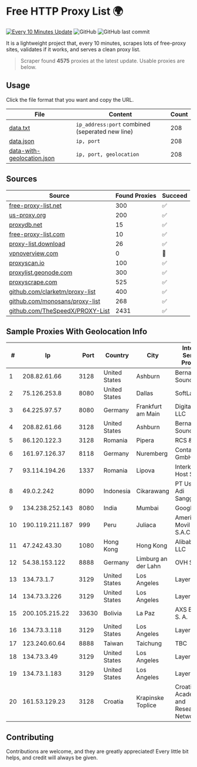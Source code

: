 
# Free HTTP Proxy List 🌍

[![Every 10 Minutes Update](https://github.com/mertguvencli/http-proxy-list/actions/workflows/main.yml/badge.svg?branch=main)](https://github.com/mertguvencli/http-proxy-list/actions/workflows/main.yml)
![GitHub](https://img.shields.io/github/license/mertguvencli/http-proxy-list)
![GitHub last commit](https://img.shields.io/github/last-commit/mertguvencli/http-proxy-list)

It is a lightweight project that, every 10 minutes, scrapes lots of free-proxy sites, validates if it works, and serves a clean proxy list.


> Scraper found **4575** proxies at the latest update. Usable proxies are below.

## Usage

Click the file format that you want and copy the URL.


|File|Content|Count|
|----|-------|-----|
|[data.txt](https://raw.githubusercontent.com/mertguvencli/http-proxy-list/main/proxy-list/data.txt)|`ip_address:port` combined (seperated new line)|208|
|[data.json](https://raw.githubusercontent.com/mertguvencli/http-proxy-list/main/proxy-list/data.json)|`ip, port`|208|
|[data-with-geolocation.json](https://raw.githubusercontent.com/mertguvencli/http-proxy-list/main/proxy-list/data-with-geolocation.json)|`ip, port, geolocation`|208|

## Sources

|Source|Found Proxies|Succeed|
|------|-------------|-------|
|[free-proxy-list.net](https://free-proxy-list.net)|300|✅|
|[us-proxy.org](https://www.us-proxy.org)|200|✅|
|[proxydb.net](http://proxydb.net)|15|✅|
|[free-proxy-list.com](https://free-proxy-list.com/?page=&port=&type%5B%5D=http&type%5B%5D=https&up_time=0&search=Search)|10|✅|
|[proxy-list.download](https://www.proxy-list.download/HTTP)|26|✅|
|[vpnoverview.com](https://vpnoverview.com/privacy/anonymous-browsing/free-proxy-servers)|0|🚫|
|[proxyscan.io](https://www.proxyscan.io)|100|✅|
|[proxylist.geonode.com](https://proxylist.geonode.com/api/proxy-list?limit=300&page=1&sort_by=lastChecked&sort_type=desc&protocols=http,https)|300|✅|
|[proxyscrape.com](https://api.proxyscrape.com/v2/?request=displayproxies&protocol=http&timeout=10000&country=all&ssl=all&anonymity=all)|525|✅|
|[github.com/clarketm/proxy-list](https://raw.githubusercontent.com/clarketm/proxy-list/master/proxy-list-raw.txt)|400|✅|
|[github.com/monosans/proxy-list](https://raw.githubusercontent.com/monosans/proxy-list/main/proxies/http.txt)|268|✅|
|[github.com/TheSpeedX/PROXY-List](https://raw.githubusercontent.com/TheSpeedX/PROXY-List/master/http.txt)|2431|✅|


## Sample Proxies With Geolocation Info

|#|Ip|Port|Country|City|Internet Service Provider|
|-|--|----|-------|----|-------------------------|
|1|208.82.61.66|3128|United States|Ashburn|Bernardi Sounds|
|2|75.126.253.8|8080|United States|Dallas|SoftLayer|
|3|64.225.97.57|8080|Germany|Frankfurt am Main|DigitalOcean, LLC|
|4|208.82.61.66|3128|United States|Ashburn|Bernardi Sounds|
|5|86.120.122.3|3128|Romania|Pipera|RCS & RDS|
|6|161.97.126.37|8118|Germany|Nuremberg|Contabo GmbH|
|7|93.114.194.26|1337|Romania|Lipova|Interkvm Host SRL|
|8|49.0.2.242|8090|Indonesia|Cikarawang|PT Usaha Adi Sanggoro|
|9|134.238.252.143|8080|India|Mumbai|Google LLC|
|10|190.119.211.187|999|Peru|Juliaca|America Movil Peru S.A.C.|
|11|47.242.43.30|1080|Hong Kong|Hong Kong|Alibaba.com LLC|
|12|54.38.153.122|8888|Germany|Limburg an der Lahn|OVH SAS|
|13|134.73.1.7|3129|United States|Los Angeles|LayerHost|
|14|134.73.3.226|3129|United States|Los Angeles|LayerHost|
|15|200.105.215.22|33630|Bolivia|La Paz|AXS Bolivia S. A.|
|16|134.73.3.118|3129|United States|Los Angeles|LayerHost|
|17|123.240.60.64|8888|Taiwan|Taichung|TBC|
|18|134.73.3.49|3129|United States|Los Angeles|LayerHost|
|19|134.73.1.183|3129|United States|Los Angeles|LayerHost|
|20|161.53.129.23|3128|Croatia|Krapinske Toplice|Croatian Academic and Research Network|



## Contributing

Contributions are welcome, and they are greatly appreciated! Every
little bit helps, and credit will always be given.

